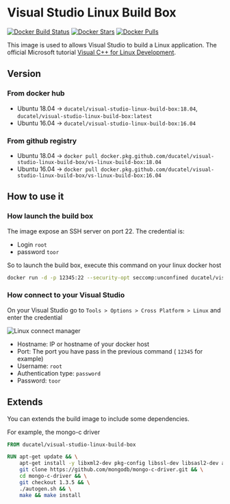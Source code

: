 # Visual Studio Linux Build Box

[![Docker Build Status](https://img.shields.io/docker/build/ducatel/visual-studio-linux-build-box.svg)](https://hub.docker.com/r/ducatel/visual-studio-linux-build-box/) 
[![Docker Stars](https://img.shields.io/docker/stars/ducatel/visual-studio-linux-build-box.svg)](https://hub.docker.com/r/ducatel/visual-studio-linux-build-box/)
[![Docker Pulls](https://img.shields.io/docker/pulls/ducatel/visual-studio-linux-build-box.svg)](https://hub.docker.com/r/ducatel/visual-studio-linux-build-box/)

This image is used to allows Visual Studio to build a Linux application.
The official Microsoft tutorial [Visual C++ for Linux Development](https://blogs.msdn.microsoft.com/vcblog/2016/03/30/visual-c-for-linux-development/).

## Version

### From docker hub

* Ubuntu 18.04 -> `ducatel/visual-studio-linux-build-box:18.04`, `ducatel/visual-studio-linux-build-box:latest`
* Ubuntu 16.04 -> `ducatel/visual-studio-linux-build-box:16.04`

### From github registry

* Ubuntu 18.04 -> `docker pull docker.pkg.github.com/ducatel/visual-studio-linux-build-box/vs-linux-build-box:18.04`
* Ubuntu 16.04 -> `docker pull docker.pkg.github.com/ducatel/visual-studio-linux-build-box/vs-linux-build-box:16.04`

## How to use it
 
 ### How launch the build box

 The image expose an SSH server on port 22. The credential is:

* Login `root`
* password `toor`

So to launch the build box, execute this command on your linux docker host
 ```sh
 docker run -d -p 12345:22 --security-opt seccomp:unconfined ducatel/visual-studio-linux-build-box
 ```

### How connect to your Visual Studio

On your Visual Studio go to `Tools > Options > Cross Platform > Linux` and enter the credential

![Linux connect manager](https://msdnshared.blob.core.windows.net/media/2016/03/Connect-to-Linux-first-connection.png)

* Hostname: IP or hostname of your docker host
* Port: The port you have pass in the previous command ( `12345` for example)
* Username: `root`
* Authentication type: `password`
* Password: `toor`

## Extends

You can extends the build image to include some dependencies.

For example, the mongo-c driver

```Dockerfile
FROM ducatel/visual-studio-linux-build-box

RUN apt-get update && \
    apt-get install -y libxml2-dev pkg-config libssl-dev libsasl2-dev automake autoconf libtool && \
    git clone https://github.com/mongodb/mongo-c-driver.git && \
    cd mongo-c-driver && \
    git checkout 1.3.5 && \
    ./autogen.sh && \
    make && make install
```
